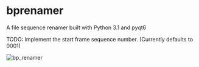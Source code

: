 # bprenamer
A file sequence renamer built with Python 3.1 and pyqt6

TODO: Implement the start frame sequence number. (Currently defaults to 0001)

![bp_renamer](https://user-images.githubusercontent.com/599346/230799708-db91dd5b-c0b3-44c6-9c04-1cccb4ebc027.png)
